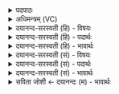<details><summary>पदपाठः</summary>

योगे॑योग॒ इति योगे॑ऽयोगे। त॒वस्त॑र॒मिति॑ त॒वःऽत॑रम्। वाजे॑वाज॒ इति॒ वाजे॑ऽवाजे। ह॒वा॒म॒हे॒। सखा॑यः। इन्द्र॑म्। ऊ॒तये॑। १४।
</details>

<details><summary>अधिमन्त्रम् (VC)</summary>

- क्षत्रपतिर्देवता
- शुनःशेप ऋषिः
- गायत्री
- षड्जः
</details>

<details><summary>दयानन्द-सरस्वती (हि) - विषयः</summary>

प्रजाजन कैसे पुरुष को राजा मानें, यह विषय अगले मन्त्र में कहा है ॥
</details>

<details><summary>दयानन्द-सरस्वती (हि) - पदार्थः</summary>

पदार्थान्वयभाषाः -  हे (सखायः) परस्पर मित्रता रखने हारे लोगो ! जैसे हम लोग (ऊतये) रक्षा आदि के लिये (योगेयोगे) जिस-जिस में युक्त होते हैं, उस-उस तथा (वाजेवाजे) सङ्ग्राम-सङ्ग्राम के बीच (तवस्तरम्) अत्यन्त बलवान् (इन्द्रम्) परमैश्वर्ययुक्त पुरुष को राजा (हवामहे) मानते हैं, वैसे ही तुम लोग भी मानो ॥१४ ॥
</details>

<details><summary>दयानन्द-सरस्वती (हि) - भावार्थः</summary>

भावार्थभाषाः -  जो मनुष्य परस्पर मित्र हो के एक दूसरे की रक्षा के लिये अत्यन्त बलवान् धर्मात्मा पुरुष को राजा मानते हैं, वे सब विघ्नों से अलग हो के सुख की उन्नति कर सकते हैं ॥१४ ॥
</details>

<details><summary>दयानन्द-सरस्वती (सं) - विषयः</summary>

प्रजाजनाः कीदृशं राजानमङ्गीकुर्य्युरित्याह ॥
</details>

<details><summary>दयानन्द-सरस्वती (सं) - पदार्थः</summary>

पदार्थान्वयभाषाः -  हे सखायः ! यथा वयमूतये योगेयोगे वाजेवाजे तवस्तरमिन्द्रं हवामहे, तथा यूयमप्येतमाह्वयत ॥१४ ॥
</details>

<details><summary>दयानन्द-सरस्वती (सं) - भावार्थः</summary>

भावार्थभाषाः -  ये परस्परं मित्रा भूत्वाऽन्योन्यस्य रक्षार्थं बलिष्ठं धार्मिकं राजानं स्वीकुर्वन्ति, ते निर्विघ्नाः सन्तः सुखमेधन्ते ॥१४ ॥
</details>

<details><summary>सविता जोशी ← दयानन्दः (म) - भावार्थः</summary>

भावार्थभाषाः -  जी माणसे परस्पर मित्र बनतात व एकमेकांच्या रक्षणासाठी अत्यंत बलवान धार्मिक पुरुषाला राजा मानतात त्यांची सर्व विघ्ने दूर होतात व सुख वाढते.
</details>